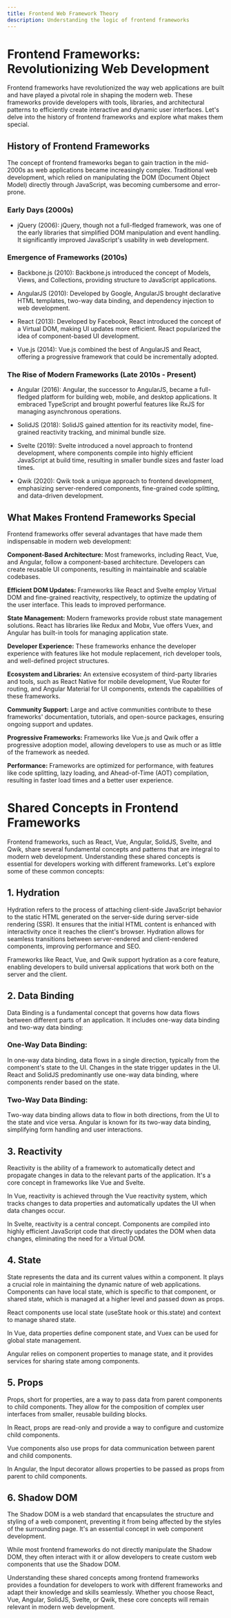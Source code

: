 ```yaml
---
title: Frontend Web Framework Theory
description: Understanding the logic of frontend frameworks
---
```


# Frontend Frameworks: Revolutionizing Web Development

Frontend frameworks have revolutionized the way web applications are built and have played a pivotal role in shaping the modern web. These frameworks provide developers with tools, libraries, and architectural patterns to efficiently create interactive and dynamic user interfaces. Let's delve into the history of frontend frameworks and explore what makes them special.

## History of Frontend Frameworks
The concept of frontend frameworks began to gain traction in the mid-2000s as web applications became increasingly complex. Traditional web development, which relied on manipulating the DOM (Document Object Model) directly through JavaScript, was becoming cumbersome and error-prone.

### Early Days (2000s)
- jQuery (2006): jQuery, though not a full-fledged framework, was one of the early libraries that simplified DOM manipulation and event handling. It significantly improved JavaScript's usability in web development.

### Emergence of Frameworks (2010s)
- Backbone.js (2010): Backbone.js introduced the concept of Models, Views, and Collections, providing structure to JavaScript applications.

- AngularJS (2010): Developed by Google, AngularJS brought declarative HTML templates, two-way data binding, and dependency injection to web development.

- React (2013): Developed by Facebook, React introduced the concept of a Virtual DOM, making UI updates more efficient. React popularized the idea of component-based UI development.

- Vue.js (2014): Vue.js combined the best of AngularJS and React, offering a progressive framework that could be incrementally adopted.

### The Rise of Modern Frameworks (Late 2010s - Present)
- Angular (2016): Angular, the successor to AngularJS, became a full-fledged platform for building web, mobile, and desktop applications. It embraced TypeScript and brought powerful features like RxJS for managing asynchronous operations.

- SolidJS (2018): SolidJS gained attention for its reactivity model, fine-grained reactivity tracking, and minimal bundle size.

- Svelte (2019): Svelte introduced a novel approach to frontend development, where components compile into highly efficient JavaScript at build time, resulting in smaller bundle sizes and faster load times.

- Qwik (2020): Qwik took a unique approach to frontend development, emphasizing server-rendered components, fine-grained code splitting, and data-driven development.

## What Makes Frontend Frameworks Special
Frontend frameworks offer several advantages that have made them indispensable in modern web development:

**Component-Based Architecture:** Most frameworks, including React, Vue, and Angular, follow a component-based architecture. Developers can create reusable UI components, resulting in maintainable and scalable codebases.

**Efficient DOM Updates:** Frameworks like React and Svelte employ Virtual DOM and fine-grained reactivity, respectively, to optimize the updating of the user interface. This leads to improved performance.

**State Management:** Modern frameworks provide robust state management solutions. React has libraries like Redux and Mobx, Vue offers Vuex, and Angular has built-in tools for managing application state.

**Developer Experience:** These frameworks enhance the developer experience with features like hot module replacement, rich developer tools, and well-defined project structures.

**Ecosystem and Libraries:** An extensive ecosystem of third-party libraries and tools, such as React Native for mobile development, Vue Router for routing, and Angular Material for UI components, extends the capabilities of these frameworks.

**Community Support:** Large and active communities contribute to these frameworks' documentation, tutorials, and open-source packages, ensuring ongoing support and updates.

**Progressive Frameworks:** Frameworks like Vue.js and Qwik offer a progressive adoption model, allowing developers to use as much or as little of the framework as needed.

**Performance:** Frameworks are optimized for performance, with features like code splitting, lazy loading, and Ahead-of-Time (AOT) compilation, resulting in faster load times and a better user experience.

# Shared Concepts in Frontend Frameworks
Frontend frameworks, such as React, Vue, Angular, SolidJS, Svelte, and Qwik, share several fundamental concepts and patterns that are integral to modern web development. Understanding these shared concepts is essential for developers working with different frameworks. Let's explore some of 
these common concepts:

## 1. Hydration
Hydration refers to the process of attaching client-side JavaScript behavior to the static HTML generated on the server-side during server-side rendering (SSR). It ensures that the initial HTML content is enhanced with interactivity once it reaches the client's browser. Hydration allows for seamless transitions between server-rendered and client-rendered components, improving performance and SEO.

Frameworks like React, Vue, and Qwik support hydration as a core feature, enabling developers to build universal applications that work both on the server and the client.

## 2. Data Binding
Data Binding is a fundamental concept that governs how data flows between different parts of an application. It includes one-way data binding and two-way data binding:

### One-Way Data Binding: 
In one-way data binding, data flows in a single direction, typically from the component's state to the UI. Changes in the state trigger updates in the UI. React and SolidJS predominantly use one-way data binding, where components render based on the state.

### Two-Way Data Binding: 
Two-way data binding allows data to flow in both directions, from the UI to the state and vice versa. Angular is known for its two-way data binding, simplifying form handling and user interactions.

## 3. Reactivity
Reactivity is the ability of a framework to automatically detect and propagate changes in data to the relevant parts of the application. It's a core concept in frameworks like Vue and Svelte.

In Vue, reactivity is achieved through the Vue reactivity system, which tracks changes to data properties and automatically updates the UI when data changes occur.

In Svelte, reactivity is a central concept. Components are compiled into highly efficient JavaScript code that directly updates the DOM when data changes, eliminating the need for a Virtual DOM.

## 4. State
State represents the data and its current values within a component. It plays a crucial role in maintaining the dynamic nature of web applications. Components can have local state, which is specific to that component, or shared state, which is managed at a higher level and passed down as props.

React components use local state (useState hook or this.state) and context to manage shared state.

In Vue, data properties define component state, and Vuex can be used for global state management.

Angular relies on component properties to manage state, and it provides services for sharing state among components.

## 5. Props
Props, short for properties, are a way to pass data from parent components to child components. They allow for the composition of complex user interfaces from smaller, reusable building blocks.

In React, props are read-only and provide a way to configure and customize child components.

Vue components also use props for data communication between parent and child components.

In Angular, the Input decorator allows properties to be passed as props from parent to child components.

## 6. Shadow DOM
The Shadow DOM is a web standard that encapsulates the structure and styling of a web component, preventing it from being affected by the styles of the surrounding page. It's an essential concept in web component development.

While most frontend frameworks do not directly manipulate the Shadow DOM, they often interact with it or allow developers to create custom web components that use the Shadow DOM.

Understanding these shared concepts among frontend frameworks provides a foundation for developers to work with different frameworks and adapt their knowledge and skills seamlessly. Whether you choose React, Vue, Angular, SolidJS, Svelte, or Qwik, these core concepts will remain relevant in modern web development.